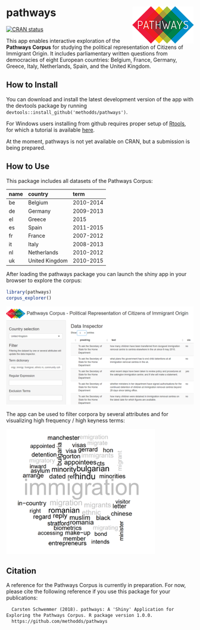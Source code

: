 
<!-- README.md is generated from README.Rmd. Please edit that file -->

# pathways <img src="man/figures/logo.png" align="right" />

[![CRAN
status](https://www.r-pkg.org/badges/version/pathways?color=lightgrey)](https://cran.r-project.org/package=pathways)

This app enables interactive exploration of the **Pathways Corpus** for
studying the political representation of Citizens of Immigrant Origin.
It includes parliamentary written questions from democracies of eight
European countries: Belgium, France, Germany, Greece, Italy,
Netherlands, Spain, and the United Kingdom.

## How to Install

You can download and install the latest development version of the app
with the devtools package by running
`devtools::install_github('methodds/pathways')`.

For Windows users installing from github requires proper setup of
[Rtools](https://cran.r-project.org/bin/windows/Rtools/), for which a
tutorial is available
[here](https://github.com/stan-dev/rstan/wiki/Install-Rtools-for-Windows).

At the moment, pathways is not yet available on CRAN, but a submission
is being prepared.

## How to Use

This package includes all datasets of the Pathways Corpus:

| name | country        | term      |
| :--- | :------------- | :-------- |
| be   | Belgium        | 2010-2014 |
| de   | Germany        | 2009-2013 |
| el   | Greece         | 2015      |
| es   | Spain          | 2011-2015 |
| fr   | France         | 2007-2012 |
| it   | Italy          | 2008-2013 |
| nl   | Netherlands    | 2010-2012 |
| uk   | United Kingdom | 2010-2015 |

After loading the pathways package you can launch the shiny app in your
browser to explore the corpus:

``` r
library(pathways)
corpus_explorer()
```

<img src="man/figures/app_interface.png" width="800"/>

The app can be used to filter corpora by several attributes and for
visualizing high frequency / high keyness terms:

<img src="man/figures/app_keyness.png" width="400"/>

## Citation

A reference for the Pathways Corpus is currently in preparation. For
now, please cite the following reference if you use this package for
your
publications:

``` 
  Carsten Schwemmer (2018). pathways: A 'Shiny' Application for Exploring the Pathways Corpus. R package version 1.0.0.
  https://github.com/methodds/pathways
```
